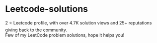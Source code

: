 # Leetcode-solutions
2 ⭐️ Leetcode profile, with over 4.7K solution views and 25+ reputations giving back to the community.
<br>
Few of my LeetCode problem solutions, hope it helps you!
